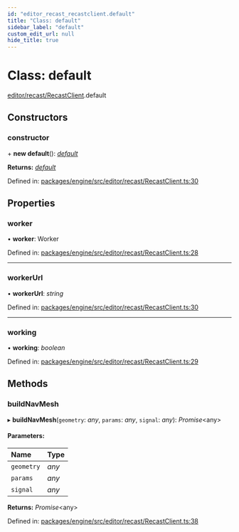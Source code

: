 ```yaml
---
id: "editor_recast_recastclient.default"
title: "Class: default"
sidebar_label: "default"
custom_edit_url: null
hide_title: true
---
```


# Class: default

[editor/recast/RecastClient](../modules/editor_recast_recastclient.md).default

## Constructors

### constructor

\+ **new default**(): [*default*](editor_recast_recastclient.default.md)

**Returns:** [*default*](editor_recast_recastclient.default.md)

Defined in: [packages/engine/src/editor/recast/RecastClient.ts:30](https://github.com/xr3ngine/xr3ngine/blob/716a06460/packages/engine/src/editor/recast/RecastClient.ts#L30)

## Properties

### worker

• **worker**: Worker

Defined in: [packages/engine/src/editor/recast/RecastClient.ts:28](https://github.com/xr3ngine/xr3ngine/blob/716a06460/packages/engine/src/editor/recast/RecastClient.ts#L28)

___

### workerUrl

• **workerUrl**: *string*

Defined in: [packages/engine/src/editor/recast/RecastClient.ts:30](https://github.com/xr3ngine/xr3ngine/blob/716a06460/packages/engine/src/editor/recast/RecastClient.ts#L30)

___

### working

• **working**: *boolean*

Defined in: [packages/engine/src/editor/recast/RecastClient.ts:29](https://github.com/xr3ngine/xr3ngine/blob/716a06460/packages/engine/src/editor/recast/RecastClient.ts#L29)

## Methods

### buildNavMesh

▸ **buildNavMesh**(`geometry`: *any*, `params`: *any*, `signal`: *any*): *Promise*<any\>

#### Parameters:

Name | Type |
:------ | :------ |
`geometry` | *any* |
`params` | *any* |
`signal` | *any* |

**Returns:** *Promise*<any\>

Defined in: [packages/engine/src/editor/recast/RecastClient.ts:38](https://github.com/xr3ngine/xr3ngine/blob/716a06460/packages/engine/src/editor/recast/RecastClient.ts#L38)
